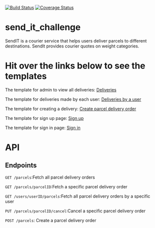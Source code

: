 [![Build Status](https://travis-ci.com/YvesIraguha/send_it_challenge.svg?branch=develop)](https://travis-ci.com/YvesIraguha/send_it_challenge) [![Coverage Status](https://coveralls.io/repos/github/YvesIraguha/send_it_challenge/badge.svg?branch=ch-setup-database-162110606)](https://coveralls.io/github/YvesIraguha/send_it_challenge?branch=ch-setup-database-162110606)
# send_it_challenge
SendIT is a courier service that helps users deliver parcels to different destinations. SendIt provides courier quotes on weight categories. 

# Hit over the links below to see the templates 

The template for admin to view all deliveries: [Deliveries](https://yvesiraguha.github.io/send_it_challenge/UI/html/delivery_orders_for_admin.html)


The template for deliveries made by each user: [Deliveries by a user](https://yvesiraguha.github.io/send_it_challenge/UI/html/delivery_order_for_user.html)

The template for creating a delivery: [Create parcel delivery order](https://yvesiraguha.github.io/send_it_challenge/UI/html/index.html) 

The template for sign up page: [Sign up](https://yvesiraguha.github.io/send_it_challenge/UI/html/signup.html)

The template for sign in page: [Sign in](https://yvesiraguha.github.io/send_it_challenge/UI/html/signin.html)

# API 
## Endpoints
`GET /parcels`:Fetch all parcel delivery orders

`GET /parcels/parcelID`:Fetch a specific parcel delivery order 

`GET /users/userID/parcels`:Fetch all parcel delivery orders by a specific user 

`PUT /parcels/parcelID/cancel`:Cancel a specific parcel delivery order

`POST /parcels`: Create a parcel delivery order
